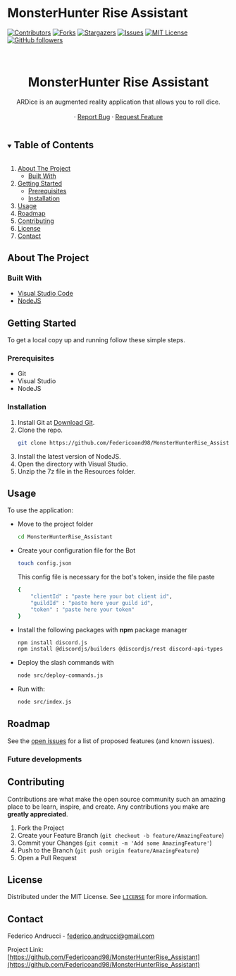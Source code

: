 # MonsterHunter Rise Assistant

<!--
*** Thanks for checking out the Best-README-Template. If you have a suggestion
*** that would make this better, please fork the NuriCheat and create a pull request
*** or simply open an issue with the tag "enhancement".
*** Thanks again! Now go create something AMAZING! :D
***
***
***
*** To avoid retyping too much info. Do a search and replace for the following:
*** Stikinit, kf-eval, twitter_handle, email, project_title, project_description
-->

<!-- PROJECT SHIELDS -->
<!--
*** I'm using markdown "reference style" links for readability.
*** Reference links are enclosed in brackets [ ] instead of parentheses ( ).
*** See the bottom of this document for the declaration of the reference variables
*** for contributors-url, forks-url, etc. This is an optional, concise syntax you may use.
*** https://www.markdownguide.org/basic-syntax/#reference-style-links
-->

[![Contributors][contributors-shield]][contributors-url]
[![Forks][forks-shield]][forks-url]
[![Stargazers][stars-shield]][stars-url]
[![Issues][issues-shield]][issues-url]
[![MIT License][license-shield]][license-url]
[![GitHub followers][github-shield]][github-url]

<!-- PROJECT LOGO -->
<p align="center">
	<!--<img src="https://github.com/Federicoand98/AR-Dice/blob/ardice-main/imgs/LoadLogo.png" alt="logo" height="500" width="400"-->
</p>   
  
<br />
<p align="center">
  	<a href="https://github.com/Federicoand98/MonsterHunterRise_Assistant">
  	</a>
  	<h1 align="center">MonsterHunter Rise Assistant</h1>
  	<p align="center">
    	ARDice is an augmented reality application that allows you to roll dice. 
    	<br /> 
    	<br />
    	·
    	<a href="https://github.com/Federicoand98/MonsterHunterRise_Assistant/issues">Report Bug</a>
    	·
    	<a href="https://github.com/Federicoand98/MonsterHunterRise_Assistant/issues">Request Feature</a>
  	</p>
</p>

<!-- TABLE OF CONTENTS -->
<details open="open">
	<summary>
		<h2 style="display: inline-block">Table of Contents</h2>
	</summary>
  	<ol>
    	<li>
      		<a href="#about-the-project">About The Project</a>
      		<ul>
        		<li><a href="#built-with">Built With</a></li>
      		</ul>
    	</li>
    	<li>
      		<a href="#getting-started">Getting Started</a>
      		<ul>
        		<li><a href="#prerequisites">Prerequisites</a></li>
        		<li><a href="#installation">Installation</a></li>
      		</ul>
    	</li>
    	<li><a href="#usage">Usage</a></li>
    	<li><a href="#roadmap">Roadmap</a></li>
    	<li><a href="#contributing">Contributing</a></li>
    	<li><a href="#license">License</a></li>
    	<li><a href="#contact">Contact</a></li>
  	</ol>
</details>

<!-- ABOUT THE PROJECT -->

## About The Project


### Built With

-   [Visual Studio Code](https://code.visualstudio.com/download)
-   [NodeJS](https://nodejs.org/en/)

<!-- GETTING STARTED -->

## Getting Started

To get a local copy up and running follow these simple steps.

### Prerequisites

-   Git
-   Visual Studio
-   NodeJS

### Installation

1. Install Git at [Download Git](https://git-scm.com/download).
2. Clone the repo.
    ```sh
    git clone https://github.com/Federicoand98/MonsterHunterRise_Assistant
    ```
3. Install the latest version of NodeJS.
4. Open the directory with Visual Studio.
5. Unzip the 7z file in the Resources folder.

<!-- USAGE EXAMPLES -->

## Usage

To use the application:

-   Move to the project folder
	```sh
	cd MonsterHunterRise_Assistant
-	Create your configuration file for the Bot
	```sh
	touch config.json
	```
	This config file is necessary for the bot's token, inside the file paste
	```sh
	{
    	"clientId" : "paste here your bot client id",
    	"guildId" : "paste here your guild id",
    	"token" : "paste here your token"
	}
	```
-	Install the following packages with **npm** package manager
	```sh
	npm install discord.js
	npm install @discordjs/builders @discordjs/rest discord-api-types
	```
-	Deploy the slash commands with
	```sh
	node src/deploy-commands.js
	```
-   Run with:
	```sh
	node src/index.js
	```

<!-- ROADMAP -->

## Roadmap

See the [open issues](https://github.com/Federicoand98/MonsterHunterRise_Assistant/issues) for a list of proposed features (and known issues).

### Future developments

<!-- CONTRIBUTING -->

## Contributing

Contributions are what make the open source community such an amazing place to be learn, inspire, and create. Any contributions you make are **greatly appreciated**.

1. Fork the Project
2. Create your Feature Branch (`git checkout -b feature/AmazingFeature`)
3. Commit your Changes (`git commit -m 'Add some AmazingFeature'`)
4. Push to the Branch (`git push origin feature/AmazingFeature`)
5. Open a Pull Request

<!-- LICENSE -->

## License

Distributed under the MIT License. See [`LICENSE`](https://github.com/Federicoand98/MonsterHunterRise_Assistant/blob/main/LICENSE) for more information.

<!-- CONTACT -->

## Contact

Federico Andrucci - federico.andrucci@gmail.com <br>

Project Link: [https://github.com/Federicoand98/MonsterHunterRise_Assistant](https://github.com/Federicoand98/MonsterHunterRise_Assistant)

<!-- MARKDOWN LINKS & IMAGES -->
<!-- https://www.markdownguide.org/basic-syntax/#reference-style-links -->

[contributors-shield]: https://img.shields.io/github/contributors/Federicoand98/MonsterHunterRise_Assistant.svg?style=for-the-badge
[contributors-url]: https://github.com/Federicoand98/MonsterHunterRise_Assistant/graphs/contributors
[forks-shield]: https://img.shields.io/github/forks/Federicoand98/MonsterHunterRise_Assistant.svg?style=for-the-badge
[forks-url]: https://github.com/Federicoand98/MonsterHunterRise_Assistant/network/members
[stars-shield]: https://img.shields.io/github/stars/Federicoand98/MonsterHunterRise_Assistant.svg?style=for-the-badge
[stars-url]: https://github.com/Federicoand98/MonsterHunterRise_Assistant/stargazers
[issues-shield]: https://img.shields.io/github/issues/Federicoand98/MonsterHunterRise_Assistant.svg?style=for-the-badge
[issues-url]: https://github.com/Federicoand98/MonsterHunterRise_Assistant/issues
[license-shield]: https://img.shields.io/github/license/Federicoand98/MonsterHunterRise_Assistant.svg?style=for-the-badge
[license-url]: https://github.com/Federicoand98/MonsterHunterRise_Assistant/blob/master/LICENSE
[github-shield]: https://img.shields.io/github/followers/Federicoand98.svg?style=social&label=Follow
[github-url]: https://github.com/Federicoand98
